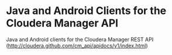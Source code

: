 Java and Android Clients for the Cloudera Manager API
===========================

Java and Android clients for the Cloudera Manager REST API (http://cloudera.github.com/cm_api/apidocs/v1/index.html)